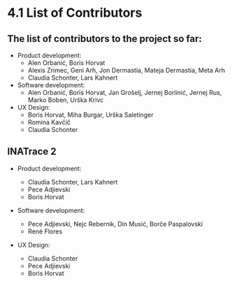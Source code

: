 # 4.1 List of Contributors

## The list of contributors to the project so far:

* Product development: 
    * Alen Orbanić, Boris Horvat
	* Alexis Zrimec, Geni Arh, Jon Dermastia, Mateja Dermastia, Meta Arh
	* Claudia Schonter, Lars Kahnert
* Software development: 
	* Alen Orbanić, Boris Horvat, Jan Grošelj, Jernej Borlinić, Jernej Rus, Marko Boben, Urška Krivc
* UX Design: 
	* Boris Horvat, Miha Burgar, Urška Saletinger
	* Romina Kavčič 
	* Claudia Schonter

## INATrace 2

* Product development:
  * Claudia Schonter, Lars Kahnert 
  * Pece Adjievski
  * Boris Horvat

* Software development:
  * Pece Adjievski, Nejc Rebernik, Din Musić, Borče Paspalovski
  * René Flores

* UX Design:
  * Claudia Schonter
  * Pece Adjievski
  * Boris Horvat
